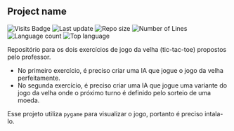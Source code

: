 ## Project name

![Visits Badge](https://badges.pufler.dev/visits/Giatroo/MAC0425-Lista1)
![Last update](https://img.shields.io/github/last-commit/Giatroo/MAC0425-Lista1)
![Repo size](https://img.shields.io/github/repo-size/Giatroo/MAC0425-Lista1)
![Number of Lines](https://img.shields.io/tokei/lines/github/Giatroo/MAC0425-Lista1)
![Language count](https://img.shields.io/github/languages/count/Giatroo/MAC0425-Lista1)
![Top language](https://img.shields.io/github/languages/top/Giatroo/MAC0425-Lista1)

Repositório para os dois exercícios de jogo da velha (tic-tac-toe) propostos
pelo professor.

- No primeiro exercício, é preciso criar uma IA que jogue o jogo da velha
  perfeitamente.
- No segunda exercício, é preciso criar uma IA que jogue uma variante do jogo da
  velha onde o próximo turno é definido pelo sorteio de uma moeda.

Esse projeto utiliza `pygame` para visualizar o jogo, portanto é preciso
intala-lo.
